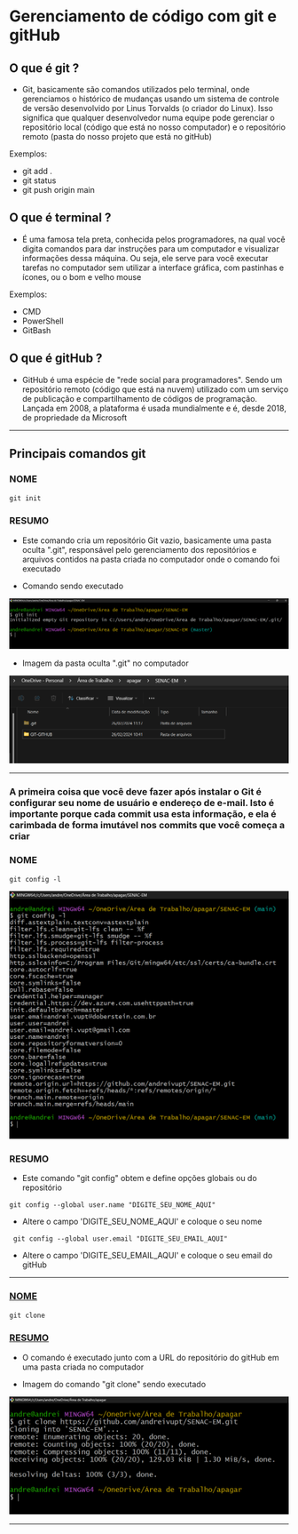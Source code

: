 # Gerenciamento de código com git e gitHub

## O que é git ?

* Git, basicamente são comandos utilizados pelo terminal, onde gerenciamos o histórico de mudanças usando um sistema de controle de versão desenvolvido por Linus Torvalds (o criador do Linux). Isso significa que qualquer desenvolvedor numa equipe pode gerenciar o repositório local (código que está no nosso computador) e o repositório remoto (pasta do nosso projeto que está no gitHub)

Exemplos:
* git add .
* git status
* git push origin main

## O que é terminal ?

* É uma famosa tela preta, conhecida pelos programadores, na qual você digita comandos para dar instruções para um computador e visualizar informações dessa máquina. Ou seja, ele serve para você executar tarefas no computador sem utilizar a interface gráfica, com pastinhas e ícones, ou o bom e velho mouse

Exemplos:
* CMD
* PowerShell
* GitBash

## O que é gitHub ?
* GitHub é uma espécie de "rede social para programadores". Sendo um repositório remoto (código que está na nuvem) utilizado com um serviço de publicação e compartilhamento de códigos de programação. Lançada em 2008, a plataforma é usada mundialmente e é, desde 2018, de propriedade da Microsoft

<hr>

## Principais comandos git

### NOME

```
git init
```
### RESUMO

* Este comando cria um repositório Git vazio, basicamente uma pasta oculta ".git", responsável pelo gerenciamento dos repositórios e arquivos contidos na pasta criada no computador onde o comando foi executado

* Comando sendo executado<p>
<img src="./img/git_init.png">

* Imagem da pasta oculta ".git" no computador<p>
<img src="./img/repo_git.png">

<hr>

### A primeira coisa que você deve fazer após instalar o Git é configurar seu nome de usuário e endereço de e-mail. Isto é importante porque cada commit usa esta informação, e ela é carimbada de forma imutável nos commits que você começa a criar

### NOME
```
git config -l
```

<img src="./img/git_config.png">

### RESUMO
* Este comando "git config" obtem e define opções globais ou do repositório

```
git config --global user.name "DIGITE_SEU_NOME_AQUI"
```
* Altere o campo 'DIGITE_SEU_NOME_AQUI' e coloque o seu nome

```
 git config --global user.email "DIGITE_SEU_EMAIL_AQUI"
```
* Altere o campo 'DIGITE_SEU_EMAIL_AQUI' e coloque o seu email do gitHub

<hr>

### <u>NOME</u>
```
git clone
```

### <u>RESUMO</u>
* O comando é executado junto com a URL do repositório do gitHub em uma pasta criada no computador

* Imagem do comando "git clone" sendo executado
<img src="./img/git_clone.png">

<hr>


